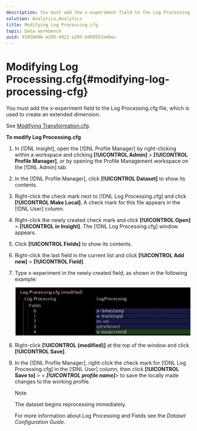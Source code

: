 ```yaml
---
description: You must add the x-experiment field to the Log Processing.cfg file, which is used to create an extended dimension.
solution: Analytics,Analytics
title: Modifying Log Processing.cfg
topic: Data workbench
uuid: 9105b09b-e3d5-4922-a205-b459553a4bec
---
```


# Modifying Log Processing.cfg{#modifying-log-processing-cfg}

You must add the x-experiment field to the Log Processing.cfg file, which is used to create an extended dimension.

 See [Modifying Transformation.cfg](../../../home/c-undst-ctrld-exp/c-vw-rslts/t-mod-trfmtn.md#task-d61b02853a82492c9a76e3c5fe8a3fb6).

**To modify Log Processing.cfg** 

1. In [!DNL Insight], open the [!DNL Profile Manager] by right-clicking within a workspace and clicking **[!UICONTROL Admin]** > **[!UICONTROL Profile Manager]**, or by opening the Profile Management workspace on the [!DNL Admin] tab.
1. In the [!DNL Profile Manager], click **[!UICONTROL Dataset]** to show its contents.
1. Right-click the check mark next to [!DNL Log Processing.cfg] and click **[!UICONTROL Make Local]**. A check mark for this file appears in the [!DNL User] column.
1. Right-click the newly created check mark and click **[!UICONTROL Open]** > **[!UICONTROL in Insight]**. The [!DNL Log Processing.cfg] window appears.
1. Click **[!UICONTROL Fields]** to show its contents.
1. Right-click the last field in the current list and click **[!UICONTROL Add new]** > **[!UICONTROL Field]**.
1. Type x-experiment in the newly created field, as shown in the following example:

   ![Step Info](assets/logprocessing.png)

1. Right-click **[!UICONTROL (modified)]** at the top of the window and click **[!UICONTROL Save]**.
1. In the [!DNL Profile Manager], right-click the check mark for [!DNL Log Processing.cfg] in the [!DNL User] column, then click **[!UICONTROL Save to]** > *< **[!UICONTROL profile name]**>* to save the locally made changes to the working profile.

   >[!NOTE]
   >
   >The dataset begins reprocessing immediately.

   For more information about Log Processing and Fields see the *Dataset Configuration Guide*. 

